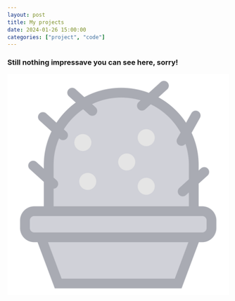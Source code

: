 ```yaml
---
layout: post
title: My projects
date: 2024-01-26 15:00:00
categories: ["project", "code"]
---
```


### Still nothing impressave you can see here, sorry!
![Cactus](https://raw.githubusercontent.com/youssefadly237/youssefadly237.github.io/main/all_collections/_posts/assets/cactus.svg)
